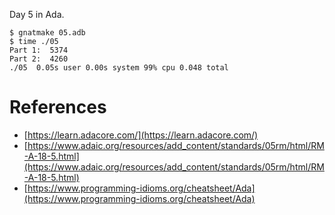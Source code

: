 Day 5 in Ada.

```console
$ gnatmake 05.adb
$ time ./05
Part 1:  5374
Part 2:  4260
./05  0.05s user 0.00s system 99% cpu 0.048 total
```

# References

- [https://learn.adacore.com/](https://learn.adacore.com/)
- [https://www.adaic.org/resources/add_content/standards/05rm/html/RM-A-18-5.html](https://www.adaic.org/resources/add_content/standards/05rm/html/RM-A-18-5.html)
- [https://www.programming-idioms.org/cheatsheet/Ada](https://www.programming-idioms.org/cheatsheet/Ada)
